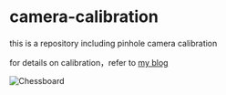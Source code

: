 # camera-calibration
this is a repository including pinhole camera calibration　

for details on calibration，refer to [my blog](https://blog.csdn.net/He3he3he/article/details/98769173#%C2%A0%E5%87%BD%E6%95%B0%E8%AE%B2%E8%A7%A3%EF%BC%9A)　

![Chessboard](https://img-blog.csdnimg.cn/2020032809030055.png?x-oss-process=image/watermark,type_ZmFuZ3poZW5naGVpdGk,shadow_10,text_aHR0cHM6Ly9ibG9nLmNzZG4ubmV0L0hlM2hlM2hl,size_16,color_FFFFFF,t_70)
